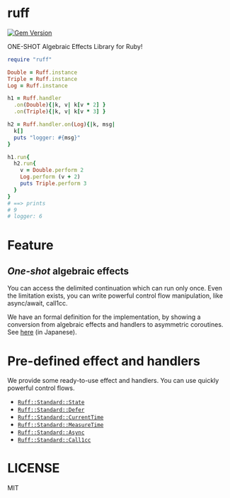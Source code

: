 ruff
==

[![Gem Version](https://badge.fury.io/rb/ruff.svg)](https://badge.fury.io/rb/ruff)

ONE-SHOT Algebraic Effects Library for Ruby!

```ruby
require "ruff"

Double = Ruff.instance
Triple = Ruff.instance
Log = Ruff.instance

h1 = Ruff.handler
  .on(Double){|k, v| k[v * 2] }
  .on(Triple){|k, v| k[v * 3] }

h2 = Ruff.handler.on(Log){|k, msg|
  k[]
  puts "logger: #{msg}"
}

h1.run{
  h2.run{
    v = Double.perform 2
    Log.perform (v + 2)
    puts Triple.perform 3
  }
}
# ==> prints
# 9
# logger: 6
```

# Feature
## ***One-shot*** algebraic effects
You can access the delimited continuation which can run only once.
Even the limitation exists, you can write powerful control flow manipulation, like async/await, call1cc.

We have an formal definition for the implementation, by showing a conversion from algebraic effects and handlers to asymmetric coroutines.
See [here](https://nymphium.github.io/2018/12/09/asymmetric-coroutines%E3%81%AB%E3%82%88%E3%82%8Boneshot-algebraic-effects%E3%81%AE%E5%AE%9F%E8%A3%85.html) (in Japanese).

# Pre-defined effect and handlers
We provide some ready-to-use effect and handlers.
You can use quickly powerful control flows.

- [`Ruff::Standard::State`](https://nymphium.github.io/ruff/Ruff/Standard/State.html)
- [`Ruff::Standard::Defer`](https://nymphium.github.io/ruff/Ruff/Standard/Defer.html)
- [`Ruff::Standard::CurrentTime`](https://nymphium.github.io/ruff/Ruff/Standard/CurrentTime.html)
- [`Ruff::Standard::MeasureTime`](https://nymphium.github.io/ruff/Ruff/Standard/MeasureTime.html)
- [`Ruff::Standard::Async`](https://nymphium.github.io/ruff/Ruff/Standard/Async.html)
- [`Ruff::Standard::Call1cc`](https://nymphium.github.io/ruff/Ruff/Standard/Call1cc.html)

# LICENSE
MIT
